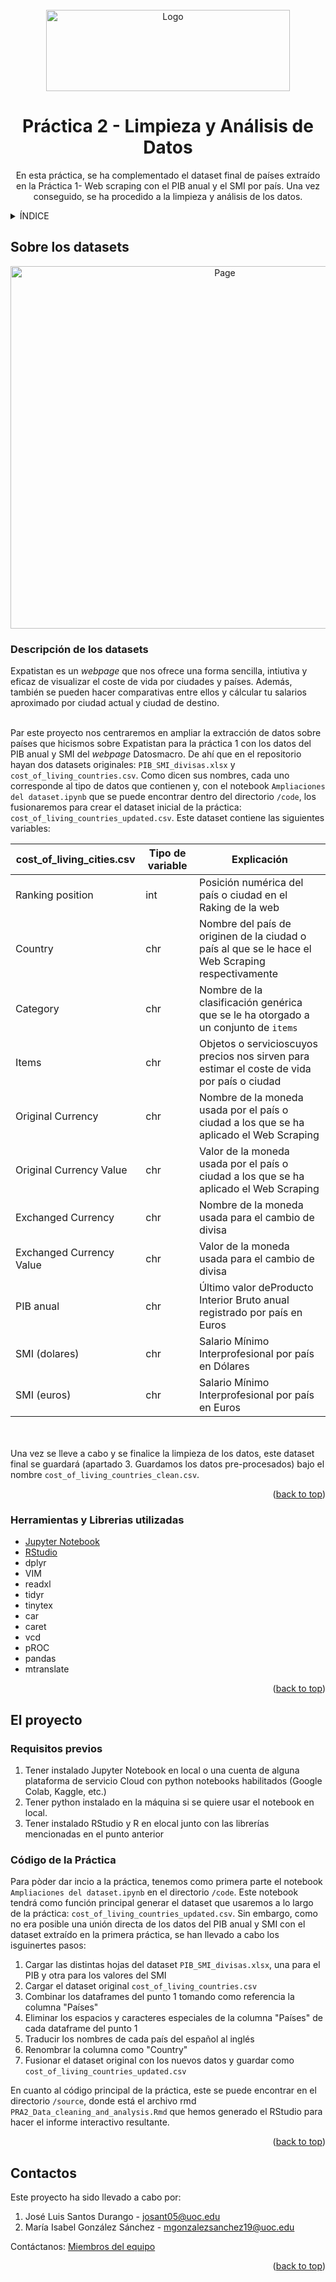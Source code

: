
<div id="top"></div>

<!-- PROJECT SHIELDS -->
<!--
*** I'm using markdown "reference style" links for readability.
*** Reference links are enclosed in brackets [ ] instead of parentheses ( ).
*** See the bottom of this document for the declaration of the reference variables
*** for contributors-url, forks-url, etc. This is an optional, concise syntax you may use.
*** https://www.markdownguide.org/basic-syntax/#reference-style-links
-->

<!-- PROJECT LOGO -->
<br />
<div align="center">
  <a href="https://github.com/Tipologia-y-Ciclo-de-Vida-de-los-Datos/Practica-2--Limpieza-y-Analisis-de-datos">
    <img src="https://github.com/Tipologia-y-Ciclo-de-Vida-de-los-Datos/Practica-2--Limpieza-y-Analisis-de-datos/assets/57969201/80c8c9be-1fb8-4ced-8dc8-f49998c328c2" alt="Logo" width="390" height="130">
  </a>
  

<h1 align="center">Práctica 2 - Limpieza y Análisis de Datos</h3>

  <p align="center">
    En esta práctica, se ha complementado el dataset final de países extraído en la Práctica 1- Web scraping con el PIB anual y el SMI por país. Una vez conseguido, se ha procedido a la limpieza y análisis de los datos.
  </p>
</div>



<!-- TABLE OF CONTENTS -->
<details>
  <summary>ÍNDICE</summary>
  <ol>
    <li>
      <a href="#sobre-los-datasets">Sobre los Datasets</a>
      <ul>
        <li><a href="#descripcioen-de-los-datasets">Descripción de los Datasets</a></li>
        <li><a href="#herramientas-y-librerias">Herramientas y Librerias utilizadas</a></li>
      </ul>
    </li>
    <li>
      <a href="#el-proyecto">El proyecto</a>
      <ul>
        <li><a href="#requisitos">Requisitos previos</a></li>
        <li><a href="#codigo-de-la-practica">Código de la Práctica</a></li>
      </ul>
    </li>    
    <li><a href="#contactos">Contactos</a></li>
  </ol>
</details>



<!-- ABOUT THE PROJECT -->
## Sobre los datasets

<div align="center">
<a href="https://www.expatistan.com/cost-of-living/index?ranking=1">
    <img src="https://user-images.githubusercontent.com/57969201/232224215-296bb7d1-10bb-4db9-b3b8-bdf1da25453c.png" alt="Page" width="670" height="580">
  </a>
</div>

### Descripción de los datasets

Expatistan es un <i>webpage</i> que nos ofrece una forma sencilla, intiutiva y eficaz de visualizar el coste de vida por ciudades y países. Además, también se pueden hacer comparativas entre ellos y cálcular tu salarios aproximado por ciudad actual y ciudad de destino. </br></br>

Par este proyecto nos centraremos en ampliar la extracción de datos sobre países que hicismos sobre Expatistan para la práctica 1 con los datos del PIB anual y SMI del <i>webpage</i> Datosmacro. De ahí que en el repositorio hayan dos datasets originales: `PIB_SMI_divisas.xlsx` y `cost_of_living_countries.csv`. Como dicen sus nombres, cada uno corresponde al tipo de datos que contienen y, con el notebook `Ampliaciones del dataset.ipynb` que se puede encontrar dentro del directorio `/code`, los fusionaremos para crear el dataset inicial de la práctica: `cost_of_living_countries_updated.csv`. Este dataset contiene las siguientes variables:

| cost_of_living_cities.csv  | Tipo de variable             | Explicación                                                                                      |
| -------------------------- | ---------------------------- | ------------------------------------------------------------------------------------------------ |
| Ranking position           | int                          | Posición numérica del país o ciudad en el Raking de la web                                       |
| Country                    | chr                          | Nombre del país de originen de la ciudad o país al que se le hace el Web Scraping respectivamente|
| Category                   | chr                          | Nombre de la clasificación genérica que se le ha otorgado a un conjunto de `items`               |
| Items                      | chr                          | Objetos o servicioscuyos precios nos sirven para estimar el coste de vida por país o ciudad      |
| Original Currency          | chr                          | Nombre de la moneda usada por el país o ciudad a los que se ha aplicado el Web Scraping          |
| Original Currency Value    | chr                          | Valor de la moneda usada por el país o ciudad a los que se ha aplicado el Web Scraping           |
| Exchanged Currency         | chr                          | Nombre de la moneda usada para el cambio de divisa                                               |
| Exchanged Currency Value   | chr                          | Valor de la moneda usada para el cambio de divisa                                                |
| PIB anual                  | chr                          | Último valor deProducto Interior Bruto anual registrado por país en Euros                        |
| SMI (dolares)              | chr                          | Salario Mínimo Interprofesional por país en Dólares                                              |
|SMI (euros)                 | chr                          | Salario Mínimo Interprofesional por país en Euros                                                |

</br></br>
Una vez se lleve a cabo y se finalice la limpieza de los datos, este dataset final se guardará (apartado 3. Guardamos los datos pre-procesados) bajo el nombre `cost_of_living_countries_clean.csv`.


<p align="right">(<a href="#top">back to top</a>)</p>


<!-- herramientas-utilizadas -->
### Herramientas y Librerias utilizadas

* [Jupyter Notebook](https://jupyter.org/)
* [RStudio](https://posit.co/download/rstudio-desktop/)
* dplyr
* VIM
* readxl
* tidyr
* tinytex
* car
* caret
* vcd
* pROC
* pandas 
* mtranslate 

<p align="right">(<a href="#top">back to top</a>)</p>

## El proyecto

### Requisitos previos

1. Tener instalado Jupyter Notebook en local o una cuenta de alguna plataforma de servicio Cloud con python notebooks habilitados (Google Colab, Kaggle, etc.)
2. Tener python instalado en la máquina si se quiere usar el notebook en local.
3. Tener instalado RStudio y R en elocal junto con las librerías mencionadas en el punto anterior

### Código de la Práctica
Para pòder dar incio a la práctica, tenemos como primera parte el notebook `Ampliaciones del dataset.ipynb` en el directorio `/code`. Este notebook tendrá como función principal generar el dataset que usaremos a lo largo de la práctica: `cost_of_living_countries_updated.csv`. Sin embargo, como no era posible una unión directa de los datos del PIB anual y SMI con el dataset extraído en la primera práctica, se han llevado a cabo los isguinertes pasos:
1. Cargar las distintas hojas del dataset `PIB_SMI_divisas.xlsx`, una para el PIB y otra para los valores del SMI
2. Cargar el dataset original `cost_of_living_countries.csv`
3. Combinar los dataframes del punto 1 tomando como referencia la columna "Países"
4. Eliminar los espacios y caracteres especiales de la columna "Países" de cada dataframe del punto 1
5. Traducir los nombres de cada país del español al inglés
6. Renombrar la columna como "Country"
7. Fusionar el dataset original con los nuevos datos y guardar como `cost_of_living_countries_updated.csv`

En cuanto al código principal de la práctica, este se puede encontrar en el directorio `/source`, donde está el archivo rmd `PRA2_Data_cleaning_and_analysis.Rmd` que hemos generado el RStudio para hacer el informe interactivo resultante.


<p align="right">(<a href="#top">back to top</a>)</p>


<!-- CONTACT -->
## Contactos

Este proyecto ha sido llevado a cabo por:
1. José Luis Santos Durango - josant05@uoc.edu
2. María Isabel González Sánchez - mgonzalezsanchez19@uoc.edu

Contáctanos: [Miembros del equipo](https://github.com/Tipologia-y-Ciclo-de-Vida-de-los-Datos/Practica1-Web_Scraping/graphs/contributors)


<p align="right">(<a href="#top">back to top</a>)</p>


<!-- MARKDOWN LINKS & IMAGES -->
<!-- https://www.markdownguide.org/basic-syntax/#reference-style-links -->
[contributors-shield]: https://img.shields.io/github/contributors/Tipologia-y-Ciclo-de-Vida-de-los-Datos/Practica1-Web_Scraping.svg?style=for-the-badge
[contributors-url]: https://github.com/Tipologia-y-Ciclo-de-Vida-de-los-Datos/Practica1-Web_Scraping/graphs/contributors
[forks-shield]: https://img.shields.io/github/forks/Tipologia-y-Ciclo-de-Vida-de-los-Datos/Practica1-Web_Scraping.svg?style=for-the-badge
[forks-url]: https://github.com/Tipologia-y-Ciclo-de-Vida-de-los-Datos/Practica1-Web_Scraping/network/members
[stars-shield]: https://img.shields.io/github/stars/Tipologia-y-Ciclo-de-Vida-de-los-Datos/Practica1-Web_Scraping.svg?style=for-the-badge
[stars-url]: https://github.com/Tipologia-y-Ciclo-de-Vida-de-los-Datos/Practica1-Web_Scraping/stargazers
[issues-shield]: https://img.shields.io/github/issues/Tipologia-y-Ciclo-de-Vida-de-los-Datos/Practica1-Web_Scraping.svg?style=for-the-badge
[issues-url]: https://github.com/Tipologia-y-Ciclo-de-Vida-de-los-Datos/Practica1-Web_Scraping/issues
[license-shield]: https://img.shields.io/github/license/Tipologia-y-Ciclo-de-Vida-de-los-Datos/Practica1-Web_Scraping.svg?style=for-the-badge
[license-url]: https://github.com/Tipologia-y-Ciclo-de-Vida-de-los-Datos/Practica1-Web_Scraping/blob/master/LICENSE.txt
